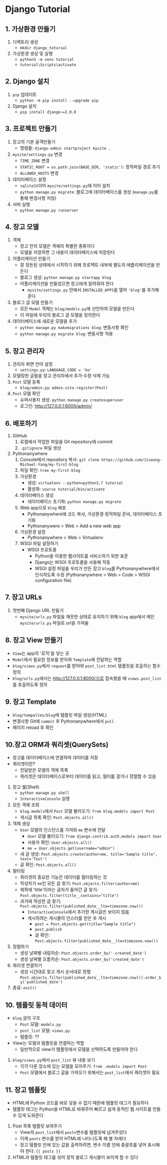 # Django Tutorial


## 1. 가상환경 만들기
1. 디렉토리 생성
   * `mkdir django_toturial`
2. 가상환경 생성 및 실행
    * `python3 -m venv tutorial`
    * `tutorial\Scripts\activate`

## 2. Django 설치
1. `pip` 업데이트
    * `python -m pip install --upgrade pip`
2. Django 설치
   * `pip install django~=2.0.0` 

## 3. 프로젝트 만들기
1. 장고의 기본 골격만들기
   * 명령줄: `django-admin startproject mysite .`
2. `mysite/settings.py` 변경
    * `TIME_ZONE` 변경
    * `STATIC_ROOT = os.path.join(BASE_DIR, 'static')`: 정적파일 경로 추가
    * `ALLOWED_HOSTS` 변경
3. 데이터베이스 설정
   * `sqlite31`이미 `mysite/settings.py`에 이미 설치
   * `python manage.py migrate`: 블로그에 데이터베이스를 생성 (`manage.py`를 통해 변경사항 저장)
4. 서버 실행
   * `python manage.py runserver` 

## 4. 장고 모델
1. 객체
    * 장고 안의 모델은 객체의 특별한 종류이다
    * 모델을 저장하면 그 내용이 데이터베이스에 저장된다
2. 어플리케이션 만들기
    * 잘 정돈된 상태에서 시작하기 위해 프로젝트 내부에 별도의 애플리케이션을 만든다
    * 블로그 생성: `python manage.py startapp blog`
    * 어플리케이션을 만들었으면 장고에게 알려줘야 한다
      * `mysite/settings.py` 안에서 `INSTALLED_APPS`을 열어 `'blog'`를 추가해준다
3. 블로그 글 모델 만들기
    * 모든 `Model` 객체는 `blog/models.py`에 선언하여 모델을 만든다
    * 이 파일에 우리의 블로그 글 모델을 정의한다
4. 데이터베이스에 새로운 모델을 추가
    * `python manage.py makemigrations blog`: 변동사항 확인
    * `python manage.py migrate blog`: 변동사항 적용

## 5. 장고 관리자
1. 관리자 화면 언어 설정
    * `settings.py`: `LANGUAGE_CODE = 'ko'`
2. 모델링한 글들을 장고 관리자에서 추가·수정·삭제 가능
3. `Post` 모델 등록
    * `blog/admin.py`: `admin.site.register(Post)`
4. `Post` 모델 확인
    * 슈퍼사용자 생성: `python manage.py createsuperuser`
    * 로그인: http://127.0.0.1:8000/admin/

## 6. 배포하기
1. GitHub
    1. 로컬에서 작업한 파일을 Git repository에 commit
    2. `.gitignore` 파일 생성
2. Pythonanywhere
    1. Console에서 repository 복사: `git clone https://github.com/Jiseong-Michael-Yang/my-first-blog`
    2. 파일 확인: `tree my-first-blog`
    3. 가상환경
         * 생성: `virtualenv --python=python3.7 tutorial`
         * 활성화: `source tutorial/bin/activate`
    4. 데이터베이스 생성
       * 데이터베이스 초기화: `python manage.py migrate`
    5. Web app으로 `blog` 배포
        * Pythonanywhere에 코드 복사, 가상환경·정적파일 준비, 데이터베이스 초기화
        * Pythonanywere > Web > Add a new web app
    6. 가상환경 설정
        * Pythonanywhere > Web > Virtualenv
    7. WSGI 파일 설정하기
         * WSGI 프로토콜
           * Python을 이용한 웹사이트를 서비스하기 위한 표준
           * Django는 WSGI 프로토콜을 사용해 작동
           * WSGI 설정 파일을 우리가 만든 장고 `blog`를 Pythonanywhere에서 인식하도록 수정 (Pythonanywhere > Web > Code > WSGI configuration file)

## 7. 장고 URLs
1. 첫번째 Django URL 만들기
   * `mysite/urls.py` 파일을 깨끗한 상태로 유지하기 위해 `blog` app에서 메인 `mysite/urls.py` 파일로 url을 가져옴

## 8. 장고 View 만들기
* `View`는 app의 '로직'을 넣는 곳
* `Model`에서 필요한 정보를 받아와 `Template`에 전달하는 역할
* `blog/views.py`에서 `request`를 받아와 `post_list.html` 템플릿을 호출하는 함수 정의 
* `blog/urls.py`에서는 http://127.0.0.1:8000/으로 접속했을 때 `views.post_list`를 호출하도록 정의

## 9. 장고 Template
* `blog/tempaltes/blog`에 템플릿 파일 생성(HTML)
* 변경사항 Git에 `commit` 후 Pythonanywhere에서 `pull`
* 페이지 reload 후 확인

## 10.장고 ORM과 쿼리셋(QuerySets)
* 장고를 데이터베이스에 연결하여 데이터를 저장
* 쿼리셋이란?
  * 전달받은 모델의 객체 목록
  * 쿼리셋은 데이터베이스로부터 데이터를 읽고, 필터를 걸거나 정렬할 수 있음
1. 장고 쉘(Shell)
    * `python manage.py shell`
    * `InteractiveConsole` 실행
2. 모든 객체 조회
    * `blog.models`에서 `Post` 모델 불러오기: `from blog.models import Post`
    * 게시글 목록 확인: `Post.objects.all()`
3. 객체 생성 
    * `User` 모델의 인스턴스를 가져와 `me` 변수에 전달
      * `User` 모델 불러오기: `from django.contrib.auth.models import User`
      * 사용자 확인: `User.objects.all()`
      * `me = User.objects.get(username="admin")`
    * 새 글 생성: `Post.objects.create(author=me, title='Sample title", text='Test')`
    * 글 확인: `Post.objects.all()`
3. 필터링
   * 쿼리셋의 중요한 기능은 데이터를 필터링하는 것
   * 작성자가 `me`인 모든 글 찾기: `Post.objects.filter(author=me)`
   * 제목에 'title'이라는 글자가 들어간 글 찾기: `Post.objects.filter(title__contains="title")`
   * 과거에 작성한 글 찾기: `Post.objects.filter(published_date__lte=timezone.now())`
     * `InteractiveConsole`에서 추가한 게시글은 보이지 않음
     * 게시하려는 게시물의 인스터를 얻은 후 게시
       * `post = Post.objects.get(title="Sample title")`
       * `post.publish`
       * 글 확인: `Post.objects.filter(published_date__lte=timezone.now())`
4. 정렬하기
    * 생성 날짜별 내림차순: `Post.objects.order_by('-created_date')`
    * 생성 날짜별 오름차순: `Post.objects.order_by('created_date')`
5. 쿼리셋 연결하기
      * 생성 시간대로 찾고 게시 순서대로 정렬 `Post.objects.filter(published_date__lte=timezone.now()).order_by('published_date')`
6. 종료: `exit()`

## 10. 템플릿 동적 데이터
* `blog` 글의 구조
  * `Post` 모델: `models.py`
  * `post_list` 모델: `views.py`
  * 템플릿: ??
* View는 모델과 템플릿을 연결하는 역할
    * 일반적으로 view가 템플릿에서 모델을 선택하도록 만들어야 한다
1. `blog/views.py`에서 `post_list` 뷰 내용 보기
   * 각각 다른 장소에 있는 모델을 모아주기: `from .models import Post`
   * `Post` 모델에서 블로그 글을 가져오기 위해서는 `post_list`에서 쿼리셋이 필요

## 11. 장고 템플릿
* HTML에 Python 코드를 바로 넣을 수 없기 때문에 템플릿 태그가 필요하다
* 템플릿 태그는 Python을 HTML로 바꿔주어 빠르고 쉽게 동적인 웹 사이트를 만들 수 있게 도와준다
1. Post 목록 템플릿 보여주기
    * View의 `post_list`에서 `posts`변수를 템플릿에 넘겨주었다
    * 이제 `posts` 변수를 받아 HTML에 나타나도록 해 볼 차례다
    * 장고 템플릿 안에 있는 값을 출력하려면, 변수 이름 안에 중괄호를 넣어 표시해야 한다: `{{ posts }}`
2. HTML과 템플릿 태그를 섞어 정적 블로그 게시물이 보이게 할 수 있다